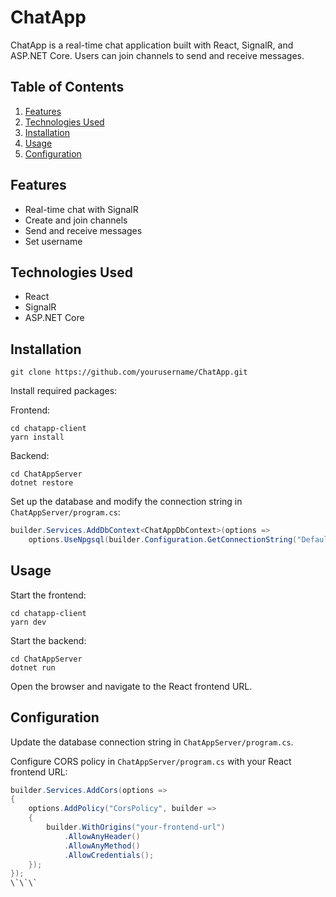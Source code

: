# ChatApp

ChatApp is a real-time chat application built with React, SignalR, and ASP.NET Core. Users can join channels to send and receive messages.

## Table of Contents

1. [Features](#features)
2. [Technologies Used](#technologies-used)
3. [Installation](#installation)
4. [Usage](#usage)
5. [Configuration](#configuration)

## Features

- Real-time chat with SignalR
- Create and join channels
- Send and receive messages
- Set username

## Technologies Used

- React
- SignalR
- ASP.NET Core

## Installation

```
git clone https://github.com/yourusername/ChatApp.git
```

Install required packages:

Frontend:

```
cd chatapp-client
yarn install
```

Backend:

```
cd ChatAppServer
dotnet restore
```

Set up the database and modify the connection string in `ChatAppServer/program.cs`:

```csharp
builder.Services.AddDbContext<ChatAppDbContext>(options =>
    options.UseNpgsql(builder.Configuration.GetConnectionString("DefaultConnection")));
```

## Usage

Start the frontend:

```
cd chatapp-client
yarn dev
```

Start the backend:

```
cd ChatAppServer
dotnet run
```

Open the browser and navigate to the React frontend URL.

## Configuration

Update the database connection string in `ChatAppServer/program.cs`.

Configure CORS policy in `ChatAppServer/program.cs` with your React frontend URL:

```csharp
builder.Services.AddCors(options =>
{
    options.AddPolicy("CorsPolicy", builder =>
    {
        builder.WithOrigins("your-frontend-url")
            .AllowAnyHeader()
            .AllowAnyMethod()
            .AllowCredentials();
    });
});
\`\`\`
